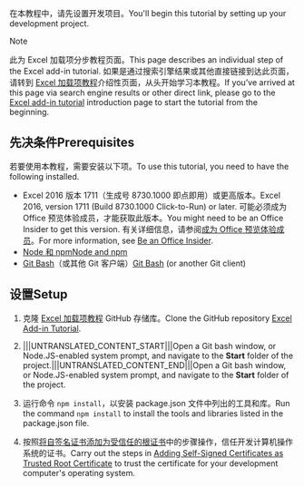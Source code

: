 <span data-ttu-id="3f4cf-101">在本教程中，请先设置开发项目。</span><span class="sxs-lookup"><span data-stu-id="3f4cf-101">You'll begin this tutorial by setting up your development project.</span></span> 

> [!NOTE]
> <span data-ttu-id="3f4cf-102">此为 Excel 加载项分步教程页面。</span><span class="sxs-lookup"><span data-stu-id="3f4cf-102">This page describes an individual step of the Excel add-in tutorial.</span></span> <span data-ttu-id="3f4cf-103">如果是通过搜索引擎结果或其他直接链接到达此页面，请转到 [Excel 加载项教程](../tutorials/excel-tutorial.yml)介绍性页面，从头开始学习本教程。</span><span class="sxs-lookup"><span data-stu-id="3f4cf-103">If you’ve arrived at this page via search engine results or other direct link, please go to the [Excel add-in tutorial](../tutorials/excel-tutorial.yml) introduction page to start the tutorial from the beginning.</span></span>

## <a name="prerequisites"></a><span data-ttu-id="3f4cf-104">先决条件</span><span class="sxs-lookup"><span data-stu-id="3f4cf-104">Prerequisites</span></span>

<span data-ttu-id="3f4cf-105">若要使用本教程，需要安装以下项。</span><span class="sxs-lookup"><span data-stu-id="3f4cf-105">To use this tutorial, you need to have the following installed.</span></span> 

- <span data-ttu-id="3f4cf-106">Excel 2016 版本 1711（生成号 8730.1000 即点即用）或更高版本。</span><span class="sxs-lookup"><span data-stu-id="3f4cf-106">Excel 2016, version 1711 (Build 8730.1000 Click-to-Run) or later.</span></span> <span data-ttu-id="3f4cf-107">可能必须成为 Office 预览体验成员，才能获取此版本。</span><span class="sxs-lookup"><span data-stu-id="3f4cf-107">You might need to be an Office Insider to get this version.</span></span> <span data-ttu-id="3f4cf-108">有关详细信息，请参阅[成为 Office 预览体验成员](https://products.office.com/office-insider?tab=tab-1)。</span><span class="sxs-lookup"><span data-stu-id="3f4cf-108">For more information, see [Be an Office Insider](https://products.office.com/office-insider?tab=tab-1).</span></span>
- [<span data-ttu-id="3f4cf-109">Node 和 npm</span><span class="sxs-lookup"><span data-stu-id="3f4cf-109">Node and npm</span></span>](https://nodejs.org/en/) 
- <span data-ttu-id="3f4cf-110">[Git Bash](https://git-scm.com/downloads)（或其他 Git 客户端）</span><span class="sxs-lookup"><span data-stu-id="3f4cf-110">[Git Bash](https://git-scm.com/downloads) (or another Git client)</span></span>

## <a name="setup"></a><span data-ttu-id="3f4cf-111">设置</span><span class="sxs-lookup"><span data-stu-id="3f4cf-111">Setup</span></span>

1. <span data-ttu-id="3f4cf-112">克隆 [Excel 加载项教程](https://github.com/OfficeDev/Excel-Add-in-Tutorial) GitHub 存储库。</span><span class="sxs-lookup"><span data-stu-id="3f4cf-112">Clone the GitHub repository [Excel Add-in Tutorial](https://github.com/OfficeDev/Excel-Add-in-Tutorial).</span></span>

2. <span data-ttu-id="3f4cf-113">|||UNTRANSLATED_CONTENT_START|||Open a Git bash window, or Node.JS-enabled system prompt, and navigate to the **Start** folder of the project.|||UNTRANSLATED_CONTENT_END|||</span><span class="sxs-lookup"><span data-stu-id="3f4cf-113">Open a Git bash window, or Node.JS-enabled system prompt, and navigate to the **Start** folder of the project.</span></span>

3. <span data-ttu-id="3f4cf-114">运行命令 `npm install`，以安装 package.json 文件中列出的工具和库。</span><span class="sxs-lookup"><span data-stu-id="3f4cf-114">Run the command `npm install` to install the tools and libraries listed in the package.json file.</span></span> 

4. <span data-ttu-id="3f4cf-115">按照[将自签名证书添加为受信任的根证书](https://github.com/OfficeDev/generator-office/blob/master/src/docs/ssl.md)中的步骤操作，信任开发计算机操作系统的证书。</span><span class="sxs-lookup"><span data-stu-id="3f4cf-115">Carry out the steps in [Adding Self-Signed Certificates as Trusted Root Certificate](https://github.com/OfficeDev/generator-office/blob/master/src/docs/ssl.md) to trust the certificate for your development computer's operating system.</span></span>

